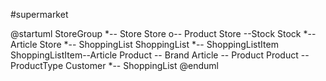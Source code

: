 #supermarket 

@startuml
StoreGroup *-- Store 
Store o-- Product
Store --Stock
Stock *--Article
Store *-- ShoppingList
ShoppingList *-- ShoppingListItem
ShoppingListItem--Article
Product -- Brand
Article -- Product
Product -- ProductType
Customer *-- ShoppingList
@enduml

